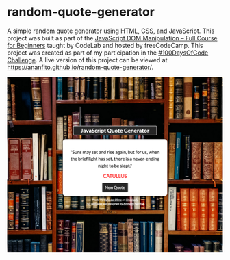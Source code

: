 # random-quote-generator
A simple random quote generator using HTML, CSS, and JavaScript. This project was built as part of the [JavaScript DOM Manipulation – Full Course for Beginners](https://youtu.be/5fb2aPlgoys) taught by CodeLab and hosted by freeCodeCamp. This project was created as part of my participation in the [#100DaysOfCode Challenge](https://github.com/ananfito/100-days-of-code). A live version of this project can be viewed at https://ananfito.github.io/random-quote-generator/. 

![screenshot of the webpage for the random quote generator](./random-quote-generator.png)
